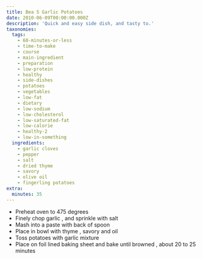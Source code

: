 ```yaml
---
title: Bea S Garlic Potatoes
date: 2010-06-09T00:00:00.000Z
description: 'Quick and easy side dish, and tasty to.'
taxonomies:
  tags:
    - 60-minutes-or-less
    - time-to-make
    - course
    - main-ingredient
    - preparation
    - low-protein
    - healthy
    - side-dishes
    - potatoes
    - vegetables
    - low-fat
    - dietary
    - low-sodium
    - low-cholesterol
    - low-saturated-fat
    - low-calorie
    - healthy-2
    - low-in-something
  ingredients:
    - garlic cloves
    - pepper
    - salt
    - dried thyme
    - savory
    - olive oil
    - fingerling potatoes
extra:
  minutes: 35
---
```

 - Preheat oven to 475 degrees
 - Finely chop garlic , and sprinkle with salt
 - Mash into a paste with back of spoon
 - Place in bowl with thyme , savory and oil
 - Toss potatoes with garlic mixture
 - Place on foil lined baking sheet and bake until browned , about 20 to 25 minutes
